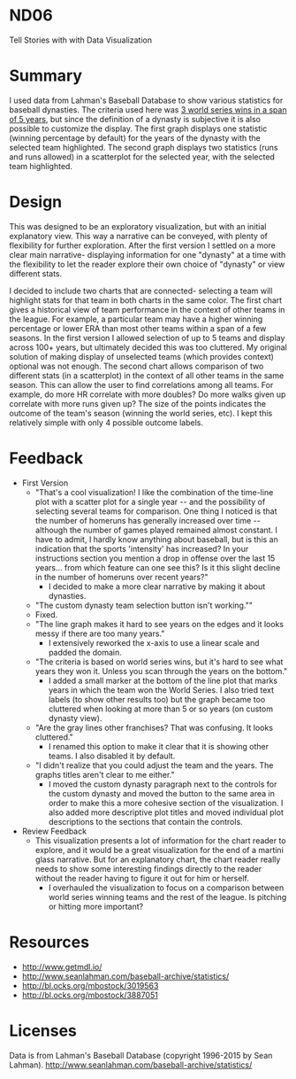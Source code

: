 # ND06
Tell Stories with with Data Visualization

# Summary
I used data from Lahman's Baseball Database to show various statistics for baseball dynasties.  The criteria used here was <a href="http://espn.go.com/blog/sweetspot/post/_/id/54157/ranking-baseballs-greatest-dynasties">3 world series wins in a span of 5 years</a>, but since the definition of a dynasty is subjective it is also possible to customize the display.  The first graph displays one statistic (winning percentage by default) for the years of the dynasty with the selected team highlighted. The second graph displays two statistics (runs and runs allowed) in a scatterplot for the selected year, with the selected team highlighted.  

# Design
This was designed to be an exploratory visualization, but with an initial explanatory view.  This way a narrative can be conveyed, with plenty of flexibility for further exploration.  After the first version I settled on a more clear main narrative- displaying information for one "dynasty" at a time with the flexibility to let the reader explore their own choice of "dynasty" or view different stats.

I decided to include two charts that are connected- selecting a team will highlight stats for that team in both charts in the same color.  The first chart gives a historical view of team performance in the context of other teams in the league. For example, a particular team may have a higher winning percentage or lower ERA than most other teams within a span of a few seasons.  In the first version I allowed selection of up to 5 teams and display across 100+ years, but ultimately decided this was too cluttered.  My original solution of making display of unselected teams (which provides context) optional was not enough.  The second chart allows comparison of two different stats (in a scatterplot) in the context of all other teams in the same season.  This can allow the user to find correlations among all teams.  For example, do more HR correlate with more doubles?  Do more walks given up correlate with more runs given up?  The size of the points indicates the outcome of the team's season (winning the world series, etc).  I kept this relatively simple with only 4 possible outcome labels.

# Feedback
* First Version
  * "That's a cool visualization! I like the combination of the time-line plot with a scatter plot for a single year -- and the possibility of selecting several teams for comparison.  One thing I noticed is that the number of homeruns has generally increased over time -- although the number of games played remained almost constant. I have to admit, I hardly know anything about baseball, but is this an indication that the sports 'intensity' has increased? In your instructions section you mention a drop in offense over the last 15 years... from which feature can one see this? Is it this slight decline in the number of homeruns over recent years?"
    * I decided to make a more clear narrative by making it about dynasties.
  * "The custom dynasty team selection button isn't working.""
   * Fixed.
  * "The line graph makes it hard to see years on the edges and it looks messy if there are too many years."
    * I extensively reworked the x-axis to use a linear scale and padded the domain.
  * "The criteria is based on world series wins, but it's hard to see what years they won it.  Unless you scan through the years on the bottom."
    * I added a small marker at the bottom of the line plot that marks years in which the team won the World Series.  I also tried text labels (to show other results too) but the graph became too cluttered when looking at more than 5 or so years (on custom dynasty view).
  * "Are the gray lines other franchises?  That was confusing.  It looks cluttered."
    * I renamed this option to make it clear that it is showing other teams.  I also disabled it by default.
  * "I didn't realize that you could adjust the team and the years.  The graphs titles aren't clear to me either."
    * I moved the custom dynasty paragraph next to the controls for the custom dynasty and moved the button to the same area in order to make this a more cohesive section of the visualization.  I also added more descriptive plot titles and moved individual plot descriptions to the sections that contain the controls.
* Review Feedback
  * This visualization presents a lot of information for the chart reader to explore, and it would be a great visualization for the end of a martini glass narrative. But for an explanatory chart, the chart reader really needs to show some interesting findings directly to the reader without the reader having to figure it out for him or herself.
    * I overhauled the visualization to focus on a comparison between world series winning teams and the rest of the league.  Is pitching or hitting more important?


# Resources
* http://www.getmdl.io/
* http://www.seanlahman.com/baseball-archive/statistics/
* http://bl.ocks.org/mbostock/3019563
* http://bl.ocks.org/mbostock/3887051

# Licenses
Data is from Lahman's Baseball Database (copyright 1996-2015 by Sean Lahman).
http://www.seanlahman.com/baseball-archive/statistics/